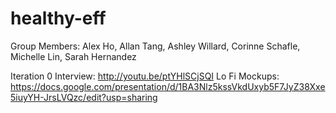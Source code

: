 # healthy-eff

Group Members: Alex Ho, Allan Tang, Ashley Willard, Corinne Schafle, Michelle Lin, Sarah Hernandez

Iteration 0 Interview: http://youtu.be/ptYHlSCjSQI
Lo Fi Mockups: https://docs.google.com/presentation/d/1BA3Nlz5kssVkdUxyb5F7JyZ38Xxe5iuyYH-JrsLVQzc/edit?usp=sharing
